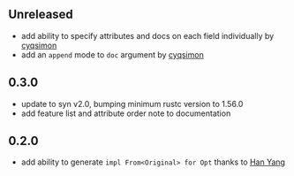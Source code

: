 ## Unreleased
* add ability to specify attributes and docs on each field individually by [cyqsimon](https://github.com/cyqsimon)
* add an `append` mode to `doc` argument by [cyqsimon](https://github.com/cyqsimon)

## 0.3.0
* update to syn v2.0, bumping minimum rustc version to 1.56.0
* add feature list and attribute order note to documentation

## 0.2.0
* add ability to generate `impl From<Original> for Opt` thanks to [Han Yang](https://github.com/billythedummy)
